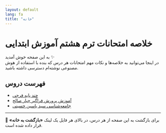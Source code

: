 ```yaml
---
layout: default
lang: fa
title: "خانه"
---
```


<link rel="stylesheet" href="{{ '/assets/css/style.css' | relative_url }}">

# خلاصه امتحانات ترم هشتم آموزش ابتدایی

به این صفحه خوش آمدید ✨  
در اینجا می‌توانید به خلاصه‌ها و نکات مهم امتحانات هر درس که بنده با استفاده از هوش مصنوعی نوشته‌ام دسترسی داشته باشید.  

## فهرست دروس
- [چند پایه فرجی](faragi-arya.md)
- [آموزش پرورش فراگیر جبار صالح](jabar-saleh.md)
- [جامعه‌شناسی سید یاسین حسینی](yasin-hosseini.md)

---

📌 برای بازگشت به این صفحه از هر درس، در بالای هر فایل یک لینک **«بازگشت به خانه»** قرار داده شده است.  

